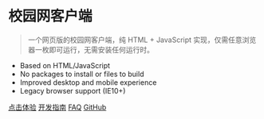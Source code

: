 # 校园网客户端

> 一个网页版的校园网客户端，纯 HTML + JavaScript 实现，仅需任意浏览器一枚即可运行，无需安装任何运行时。

- Based on HTML/JavaScript
- No packages to install or files to build
- Improved desktop and mobile experience
- Legacy browser support (IE10+)

[点击体验](http://ehaut.cn/srun/srun3k-new.html)
[开发指南](#main)
[FAQ](#main)
[GitHub](https://github.com/ehaut/ehaut)
